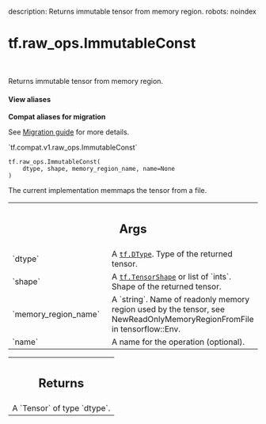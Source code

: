 description: Returns immutable tensor from memory region.
robots: noindex

# tf.raw_ops.ImmutableConst

<!-- Insert buttons and diff -->

<table class="tfo-notebook-buttons tfo-api nocontent" align="left">

</table>



Returns immutable tensor from memory region.


<section class="expandable">
  <h4 class="showalways">View aliases</h4>
  <p>
<b>Compat aliases for migration</b>
<p>See
<a href="https://www.tensorflow.org/guide/migrate">Migration guide</a> for
more details.</p>
<p>`tf.compat.v1.raw_ops.ImmutableConst`</p>
</p>
</section>

<pre class="devsite-click-to-copy prettyprint lang-py tfo-signature-link">
<code>tf.raw_ops.ImmutableConst(
    dtype, shape, memory_region_name, name=None
)
</code></pre>



<!-- Placeholder for "Used in" -->

The current implementation memmaps the tensor from a file.

<!-- Tabular view -->
 <table class="responsive fixed orange">
<colgroup><col width="214px"><col></colgroup>
<tr><th colspan="2"><h2 class="add-link">Args</h2></th></tr>

<tr>
<td>
`dtype`<a id="dtype"></a>
</td>
<td>
A <a href="../../tf/dtypes/DType.md"><code>tf.DType</code></a>. Type of the returned tensor.
</td>
</tr><tr>
<td>
`shape`<a id="shape"></a>
</td>
<td>
A <a href="../../tf/TensorShape.md"><code>tf.TensorShape</code></a> or list of `ints`. Shape of the returned tensor.
</td>
</tr><tr>
<td>
`memory_region_name`<a id="memory_region_name"></a>
</td>
<td>
A `string`.
Name of readonly memory region used by the tensor, see
NewReadOnlyMemoryRegionFromFile in tensorflow::Env.
</td>
</tr><tr>
<td>
`name`<a id="name"></a>
</td>
<td>
A name for the operation (optional).
</td>
</tr>
</table>



<!-- Tabular view -->
 <table class="responsive fixed orange">
<colgroup><col width="214px"><col></colgroup>
<tr><th colspan="2"><h2 class="add-link">Returns</h2></th></tr>
<tr class="alt">
<td colspan="2">
A `Tensor` of type `dtype`.
</td>
</tr>

</table>


